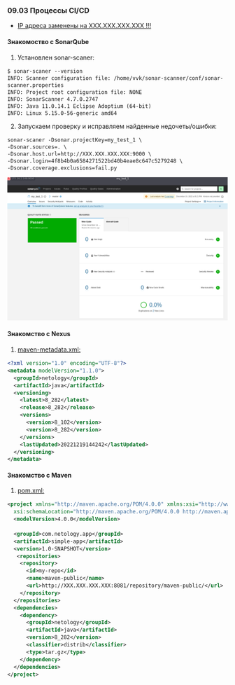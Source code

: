 ### 09.03 Процессы CI/CD
* <u> IP  адреса заменены на XXX.XXX.XXX.XXX !!! </u>

#### Знакомоство с SonarQube


1. Установлен sonar-scaner:
```shell
$ sonar-scaner --version
INFO: Scanner configuration file: /home/vvk/sonar-scanner/conf/sonar-scanner.properties
INFO: Project root configuration file: NONE
INFO: SonarScanner 4.7.0.2747
INFO: Java 11.0.14.1 Eclipse Adoptium (64-bit)
INFO: Linux 5.15.0-56-generic amd64
```
2. Запускаем проверку и исправляем найденные недочеты/ошибки:
```shell
sonar-scaner -Dsonar.projectKey=my_test_1 \
-Dsonar.sources=. \
-Dsonar.host.url=http://XXX.XXX.XXX.XXX:9000 \
-Dsonar.login=4f8b4b0a6584271522bd40b4eae8c647c5279248 \
-Dsonar.coverage.exclusions=fail.py
```
![SonarQube results](./sonar.png)

#### Знакомство с Nexus

1. <a href="https://github.com/Bambrino/ans_try/tree/main/9.3/maven-metadata.xml">maven-metadata.xml:</a>
```xml
<?xml version="1.0" encoding="UTF-8"?>
<metadata modelVersion="1.1.0">
  <groupId>netology</groupId>
  <artifactId>java</artifactId>
  <versioning>
    <latest>8_282</latest>
    <release>8_282</release>
    <versions>
      <version>8_102</version>
      <version>8_282</version>
    </versions>
    <lastUpdated>20221219144242</lastUpdated>
  </versioning>
</metadata>
```

#### Знакомство с Maven

1. <a href="https://github.com/Bambrino/ans_try/tree/main/9.3/pom.xml">pom.xml:</a>

```xml
<project xmlns="http://maven.apache.org/POM/4.0.0" xmlns:xsi="http://www.w3.org/2001/XMLSchema-instance"
  xsi:schemaLocation="http://maven.apache.org/POM/4.0.0 http://maven.apache.org/xsd/maven-4.0.0.xsd">
  <modelVersion>4.0.0</modelVersion>
 
  <groupId>com.netology.app</groupId>
  <artifactId>simple-app</artifactId>
  <version>1.0-SNAPSHOT</version>
   <repositories>
    <repository>
      <id>my-repo</id>
      <name>maven-public</name>
      <url>http://XXX.XXX.XXX.XXX:8081/repository/maven-public/</url>
    </repository>
  </repositories>
  <dependencies>
    <dependency>
      <groupId>netology</groupId>
      <artifactId>java</artifactId>
      <version>8_282</version>
      <classifier>distrib</classifier>
      <type>tar.gz</type>
    </dependency>
  </dependencies>
</project>
```
